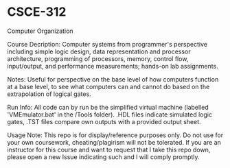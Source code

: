 # CSCE-312
Computer Organization

Course Decription: Computer systems from programmer's perspective including simple logic design, data representation and processor architecture, programming of processors, memory, control flow, input/output, and performance measurements; hands-on lab assignments. 

Notes: Useful for perspective on the base level of how computers function at a base level, to see what computers can and cannot do based on the extrapolation of logical gates. 

Run Info: All code can by run be the simplified virtual machine (labelled 'VMEmulator.bat' in the /Tools folder). .HDL files indicate simulated logic gates, .TST files compare own outputs with a provided output sheet. 

Usage Note: This repo is for display/reference purposes only. Do not use for your own coursework, cheating/plagirism will not be tolerated. If you are an instructor for this course and want to request that I take this repo down, please open a new Issue indicating such and I will comply promptly.
